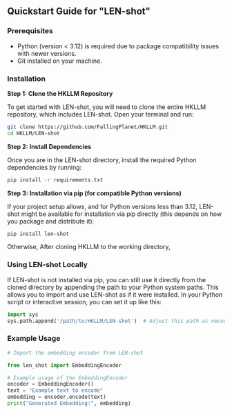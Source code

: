 ## Quickstart Guide for "LEN-shot"

### Prerequisites
- Python (version < 3.12) is required due to package compatibility issues with newer versions.
- Git installed on your machine.

### Installation

**Step 1: Clone the HKLLM Repository**

To get started with LEN-shot, you will need to clone the entire HKLLM repository, which includes LEN-shot. Open your terminal and run:
```bash
git clone https://github.com/FallingPlanet/HKLLM.git
cd HKLLM/LEN-shot
```

**Step 2: Install Dependencies**

Once you are in the LEN-shot directory, install the required Python dependencies by running:

```bash
pip install -r requirements.txt
```

**Step 3: Installation via pip (for compatible Python versions)**

If your project setup allows, and for Python versions less than 3.12, LEN-shot might be available for installation via pip directly (this depends on how you package and distribute it):
```bash
pip install len-shot
```
Otherwise, After cloning HKLLM to the working directory, 
### Using LEN-shot Locally

If LEN-shot is not installed via pip, you can still use it directly from the cloned directory by appending the path to your Python system paths. This allows you to import and use LEN-shot as if it were installed. In your Python script or interactive session, you can set it up like this:

```python
import sys
sys.path.append('/path/to/HKLLM/LEN-shot')  # Adjust this path as necessary
```

### Example Usage
```python
# Import the embedding encoder from LEN-shot

from len_shot import EmbeddingEncoder

# Example usage of the EmbeddingEncoder
encoder = EmbeddingEncoder()
text = "Example text to encode"
embedding = encoder.encode(text)
print("Generated Embedding:", embedding)
```
